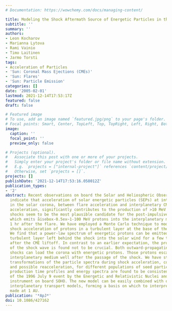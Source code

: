 ```yaml
---
# Documentation: https://wowchemy.com/docs/managing-content/

title: Modeling the Shock Aftermath Source of Energetic Particles in the Solar Corona
subtitle: ''
summary: ''
authors:
- Leon Kocharov
- Marianna Lytova
- Rami Vainio
- Timo Laitinen
- Jarmo Torsti
tags:
- Acceleration of Particles
- 'Sun: Coronal Mass Ejections (CMEs)'
- 'Sun: Flares'
- 'Sun: Particle Emission'
categories: []
date: '2005-02-01'
lastmod: 2021-12-14T17:53:17Z
featured: false
draft: false

# Featured image
# To use, add an image named `featured.jpg/png` to your page's folder.
# Focal points: Smart, Center, TopLeft, Top, TopRight, Left, Right, BottomLeft, Bottom, BottomRight.
image:
  caption: ''
  focal_point: ''
  preview_only: false

# Projects (optional).
#   Associate this post with one or more of your projects.
#   Simply enter your project's folder or file name without extension.
#   E.g. `projects = ["internal-project"]` references `content/project/deep-learning/index.md`.
#   Otherwise, set `projects = []`.
projects: []
publishDate: '2021-12-14T17:53:16.058012Z'
publication_types:
- '2'
abstract: Recent observations on board the Solar and Heliospheric Observatory (SOHO)
  indicate that acceleration of solar energetic particles (SEPs) at intermediate scales
  in the solar corona, between flare acceleration and interplanetary CME-driven shock
  acceleration, significantly contributes to the production of >10 MeV protons. Coronal
  shocks seem to be the most plausible candidate for the post-impulsive phase acceleration,
  which emits åisebox-0.5ex~1-100 MeV protons into the interplanetary medium for about
  1 hr after the flare. We have employed a Monte Carlo technique to model the diffusive
  shock acceleration of protons in a turbulent layer at the base of the solar wind.
  We find that a power-law spectrum of energetic protons can be emitted from the trailing
  turbulent layer left behind the shock into the solar wind for a few tens of minutes
  after the CME liftoff. In contrast to an earlier expectation, the propagation direction
  of the shock wave is found not to be crucial. Both outward-propagating and refracting
  shocks can load the corona with energetic protons. Those protons escape into the
  interplanetary medium well after the passage of the shock. We have studied successive
  transformations of the particle spectra during shock acceleration, coronal transport,
  and possible reacceleration, for different populations of seed particles. The simulated
  production time profiles and energy spectra are found to be consistent with observations
  of the 1996 July 9 event by the Energetic and Relativistic Nuclei and Electron (ERNE)
  instrument on board SOHO. The new model can be easily combined with our previous
  interplanetary transport models, forming a basis on which to interpret SEP observations
  made at 1 AU.
publication: '*ApJ*'
doi: 10.1086/427162
---
```

